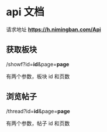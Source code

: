 # api 文档

请求地址 **https://h.nimingban.com/Api**

## 获取板块

/showf?id=**id**&page=**page**

有两个参数，板块 id 和页数

## 浏览帖子

/thread?id=**id**&page=**page**

有两个参数，帖子 id 和页数
